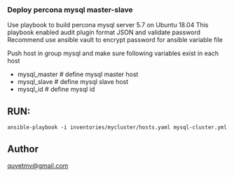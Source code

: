 ### Deploy percona mysql master-slave
Use playbook to build percona mysql server 5.7 on Ubuntu 18.04
This playbook enabled audit plugin format JSON and validate password
Recommend use ansible vault to encrypt password for ansible variable file

Push host in group mysql and make sure following variables exist in each host
- mysql_master # define mysql master host
- mysql_slave # define mysql slave host
- mysql_id  # define mysql id

## RUN: 
``
ansible-playbook -i inventories/mycluster/hosts.yaml mysql-cluster.yml
``

## Author
quyetmv@gmail.com
